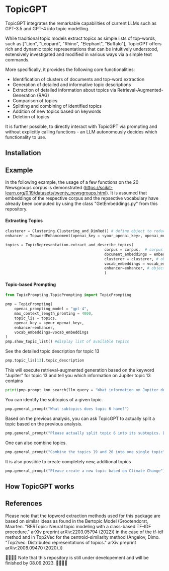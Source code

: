 # TopicGPT
TopicGPT integrates the remarkable capabilities of current LLMs such as GPT-3.5 and GPT-4 into topic modelling. 

While traditional topic models extract topics as simple lists of top-words, such as ["Lion", "Leopard", "Rhino", "Elephant", "Buffalo"], TopicGPT offers rich and dynamic topic representations that can be intuitively understood, extensively investigated and modified in various ways via a simple text commands. 

More specifically, it provides the following core functionalities: 
- Identification of clusters of documents and top-word extraction
- Generation of detailed and informative topic descriptions 
- Extraction of detailed information about topics via Retrieval-Augmented-Generation (RAG)
- Comparison of topics
- Splitting and combining of identified topics
- Addition of new topics based on keywords
- Deletion of topics
  
It is further possible, to directly interact with TopicGPT via prompting and without explicitly calling  functions - an LLM autonomously decides which functionality to use.

## Installation

## Example 

In the following example, the usage of a few functions on the 20 Newsgroups corpus is demonstrated (https://scikit-learn.org/0.19/datasets/twenty_newsgroups.html). It is assumed that embeddings of the respective corpus and the repsective vocabulary have already been computed by using the class "GetEmbeddings.py" from this repository. 

#### Extracting Topics 

```python
clusterer = Clustering.Clustering_and_DimRed() # define object to reduce dimensionality and cluster documents 
enhancer = TopwordEnhancement(openai_key = <your_openai_key>, openai_model = "gpt-4", max_context_length = 8000) # define object used for describing and naming objects

topics = TopicRepresentation.extract_and_describe_topics(
                                            corpus = corpus,  # corpus of documents to be analyzed. Is of type list[str] where each string is a document
                                            document_embeddings = embeddings,  # embeddings for each document. Is an np.ndarray of shape (n_documents, n_embedding_dimensions)
                                            clusterer = clusterer, # object to cluster documents
                                            vocab_embeddings = vocab_embeddings, # A dictionary of type dict[str, np.ndarray] where each key is a word in the vocabulary of the corpus and each value is the corresponding embedding obtained with the same embedding model as for the document embeddings. 
                                            enhancer=enhancer, # object to describe topics
                                            )
```

#### Topic-based Prompting 

```python
from TopicPrompting.TopicPrompting import TopicPrompting

pmp = TopicPrompting(
    openai_prompting_model = "gpt-4",
    max_context_length_promting = 4000,
    topic_lis = topics,
    openai_key = <your_openai_key>, 
    enhancer=enhancer,
    vocab_embeddings=vocab_embeddings
)
pmp.show_topic_list() #display list of available topics 
```

See the detailed topic description for topic 13

```python
pmp.topic_lis[13].topic_description 
```

This will execute retrieval-augmented generation based on the keyword "Jupiter" for topic 13 and tell you which information on Jupiter topic 13 contains
```python
print(pmp.prompt_knn_search(llm_query = "What information on Jupiter does topic 13 contain)) 
```
You can identify the subtopics of a given topic.
```python
pmp.general_prompt("What subtopics does topic 6 have?")
```

Based on the previous analysis, you can ask TopicGPT to actually split a topic based on the previous analysis. 
```python
pmp.general_prompt("Please actually split topic 6 into its subtopics. Do this inplace.")
```

One can also combine topics. 
```python
pmp.general_prompt("Combine the topics 19 and 20 into one single topic")
```

It is also possible to create completely new, additional topics
```python
pmp.general_prompt("Please create a new topic based on Climate Change")
```
## How TopicGPT works

## References

Please note that the topword extraction methods used for this package are based on similar ideas as found in the Bertopic Model (Grootendorst, Maarten. "BERTopic: Neural topic modeling with a class-based TF-IDF procedure." arXiv preprint arXiv:2203.05794 (2022)) in the case of the tf-idf method and in Top2Vec for the centroid-similarity method (Angelov, Dimo. "Top2vec: Distributed representations of topics." arXiv preprint arXiv:2008.09470 (2020).))


👷‍♀️🚧👷
Note that this repository is still under developement and will be finished by 08.09.2023. 
👷‍♀️🚧👷
